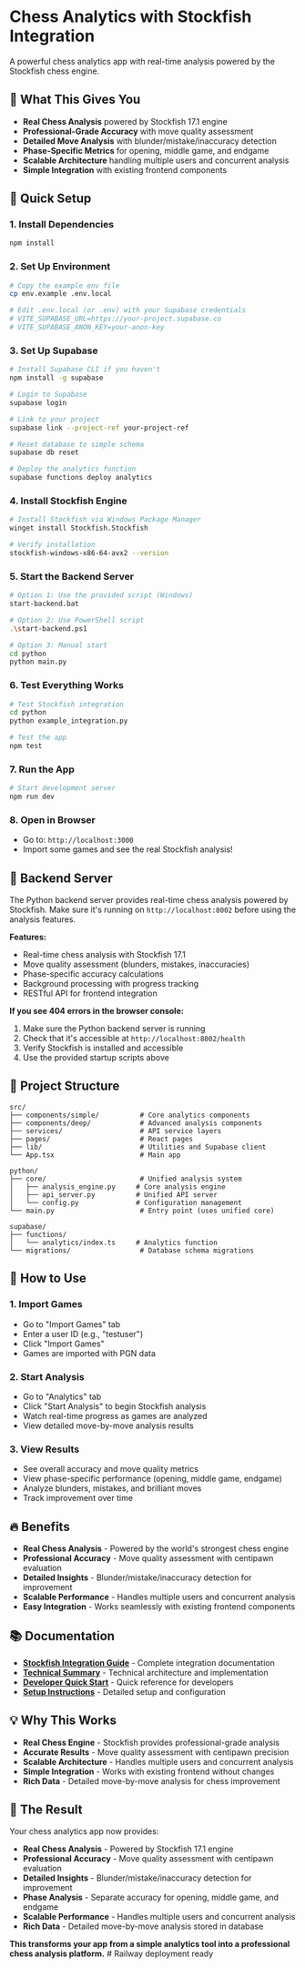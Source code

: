 # Chess Analytics with Stockfish Integration

A powerful chess analytics app with real-time analysis powered by the Stockfish chess engine.

## 🎯 What This Gives You

- **Real Chess Analysis** powered by Stockfish 17.1 engine
- **Professional-Grade Accuracy** with move quality assessment
- **Detailed Move Analysis** with blunder/mistake/inaccuracy detection
- **Phase-Specific Metrics** for opening, middle game, and endgame
- **Scalable Architecture** handling multiple users and concurrent analysis
- **Simple Integration** with existing frontend components

## 🚀 Quick Setup

### 1. Install Dependencies
```bash
npm install
```

### 2. Set Up Environment
```bash
# Copy the example env file
cp env.example .env.local

# Edit .env.local (or .env) with your Supabase credentials
# VITE_SUPABASE_URL=https://your-project.supabase.co
# VITE_SUPABASE_ANON_KEY=your-anon-key
```

### 3. Set Up Supabase
```bash
# Install Supabase CLI if you haven't
npm install -g supabase

# Login to Supabase
supabase login

# Link to your project
supabase link --project-ref your-project-ref

# Reset database to simple schema
supabase db reset

# Deploy the analytics function
supabase functions deploy analytics
```

### 4. Install Stockfish Engine
```bash
# Install Stockfish via Windows Package Manager
winget install Stockfish.Stockfish

# Verify installation
stockfish-windows-x86-64-avx2 --version
```

### 5. Start the Backend Server
```bash
# Option 1: Use the provided script (Windows)
start-backend.bat

# Option 2: Use PowerShell script
.\start-backend.ps1

# Option 3: Manual start
cd python
python main.py
```

### 6. Test Everything Works
```bash
# Test Stockfish integration
cd python
python example_integration.py

# Test the app
npm test
```

### 7. Run the App
```bash
# Start development server
npm run dev
```

### 8. Open in Browser
- Go to: `http://localhost:3000`
- Import some games and see the real Stockfish analysis!

## 🔧 Backend Server

The Python backend server provides real-time chess analysis powered by Stockfish. Make sure it's running on `http://localhost:8002` before using the analysis features.

**Features:**
- Real-time chess analysis with Stockfish 17.1
- Move quality assessment (blunders, mistakes, inaccuracies)
- Phase-specific accuracy calculations
- Background processing with progress tracking
- RESTful API for frontend integration

**If you see 404 errors in the browser console:**
1. Make sure the Python backend server is running
2. Check that it's accessible at `http://localhost:8002/health`
3. Verify Stockfish is installed and accessible
4. Use the provided startup scripts above

## 📁 Project Structure

```
src/
├── components/simple/          # Core analytics components
├── components/deep/            # Advanced analysis components
├── services/                   # API service layers
├── pages/                      # React pages
├── lib/                        # Utilities and Supabase client
└── App.tsx                     # Main app

python/
├── core/                       # Unified analysis system
│   ├── analysis_engine.py     # Core analysis engine
│   ├── api_server.py          # Unified API server
│   └── config.py              # Configuration management
└── main.py                     # Entry point (uses unified core)

supabase/
├── functions/
│   └── analytics/index.ts     # Analytics function
└── migrations/                 # Database schema migrations
```

## 🎉 How to Use

### 1. Import Games
- Go to "Import Games" tab
- Enter a user ID (e.g., "testuser")
- Click "Import Games"
- Games are imported with PGN data

### 2. Start Analysis
- Go to "Analytics" tab
- Click "Start Analysis" to begin Stockfish analysis
- Watch real-time progress as games are analyzed
- View detailed move-by-move analysis results

### 3. View Results
- See overall accuracy and move quality metrics
- View phase-specific performance (opening, middle game, endgame)
- Analyze blunders, mistakes, and brilliant moves
- Track improvement over time

## 🔥 Benefits

- **Real Chess Analysis** - Powered by the world's strongest chess engine
- **Professional Accuracy** - Move quality assessment with centipawn evaluation
- **Detailed Insights** - Blunder/mistake/inaccuracy detection for improvement
- **Scalable Performance** - Handles multiple users and concurrent analysis
- **Easy Integration** - Works seamlessly with existing frontend components

## 📚 Documentation

- **[Stockfish Integration Guide](docs/STOCKFISH_INTEGRATION.md)** - Complete integration documentation
- **[Technical Summary](docs/TECHNICAL_SUMMARY.md)** - Technical architecture and implementation
- **[Developer Quick Start](docs/DEVELOPER_QUICK_START.md)** - Quick reference for developers
- **[Setup Instructions](python/STOCKFISH_SETUP.md)** - Detailed setup and configuration

## 💡 Why This Works

- **Real Chess Engine** - Stockfish provides professional-grade analysis
- **Accurate Results** - Move quality assessment with centipawn precision
- **Scalable Architecture** - Handles multiple users and concurrent analysis
- **Simple Integration** - Works with existing frontend without changes
- **Rich Data** - Detailed move-by-move analysis for chess improvement

## 🎯 The Result

Your chess analytics app now provides:

- **Real Chess Analysis** - Powered by Stockfish 17.1 engine
- **Professional Accuracy** - Move quality assessment with centipawn evaluation
- **Detailed Insights** - Blunder/mistake/inaccuracy detection for improvement
- **Phase Analysis** - Separate accuracy for opening, middle game, and endgame
- **Scalable Performance** - Handles multiple users and concurrent analysis
- **Rich Data** - Detailed move-by-move analysis stored in database

**This transforms your app from a simple analytics tool into a professional chess analysis platform.**
#   R a i l w a y   d e p l o y m e n t   r e a d y  
 